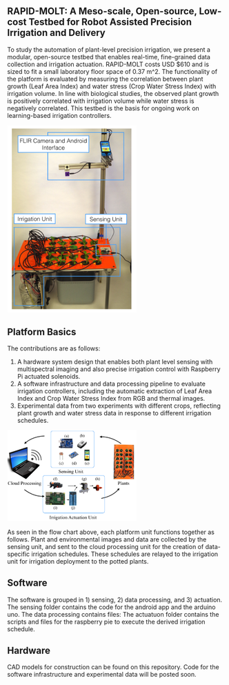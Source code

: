## RAPID-MOLT: A Meso-scale, Open-source, Low-cost Testbed for Robot Assisted Precision Irrigation and Delivery

To study the automation of plant-level precision irrigation, we present a modular, open-source testbed that enables real-time, fine-grained data collection and irrigation actuation. RAPID-MOLT costs USD $610 and is sized to fit a small laboratory floor space of 0.37 m^2. The functionality of the platform is evaluated by measuring the correlation between plant growth (Leaf Area Index) and water stress (Crop Water Stress Index) with irrigation volume. In line with biological studies, the observed plant growth is positively correlated with irrigation volume while water stress is negatively correlated. This testbed is the basis for ongoing work on learning-based irrigation controllers. 

<img src="/img/FullAssembly.png" alt="drawing" class="centerImage" width="300" />

## Platform Basics
The contributions are as follows:
1. A hardware system design that enables both plant level sensing with multispectral imaging and also precise irrigation control with Raspberry Pi actuated solenoids.
2. A software infrastructure and data processing pipeline to evaluate irrigation controllers, including the automatic extraction of Leaf Area Index and Crop Water Stress Index from RGB and thermal images.
3. Experimental data from two experiments with different crops, reflecting plant growth and water stress data in response to different irrigation schedules.

<img src="/img/FlowChart.png" alt="drawing" class="centerImage" width="300" />

As seen in the flow chart above, each platform unit functions together as follows. Plant and environmental images and data are collected by the sensing unit, and sent to the cloud processing unit for the creation of data-specific irrigation schedules. These schedules are relayed to the irrigation unit for irrigation deployment to the potted plants.

## Software

The software is grouped in 1) sensing, 2) data processing, and 3) actuation. The sensing folder contains the code for the android app and the arduino uno. The data processing contains files: 
The actuatuon folder contains the scripts and files for the raspberry pie to execute the derived irrigation schedule. 

## Hardware
CAD models for construction can be found on this repository. Code for the software infrastructure and experimental data will be posted soon.

